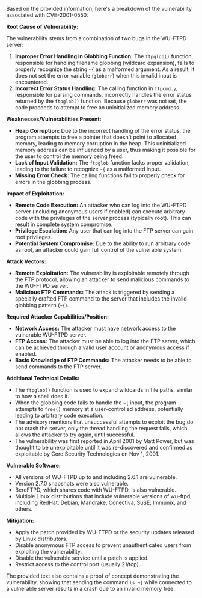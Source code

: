 Based on the provided information, here's a breakdown of the vulnerability associated with CVE-2001-0550:

**Root Cause of Vulnerability:**

The vulnerability stems from a combination of two bugs in the WU-FTPD server:

1.  **Improper Error Handling in Globbing Function:** The `ftpglob()` function, responsible for handling filename globbing (wildcard expansion), fails to properly recognize the string `~{` as a malformed argument. As a result, it does not set the error variable (`globerr`) when this invalid input is encountered.
2.  **Incorrect Error Status Handling:** The calling function in `ftpcmd.y`, responsible for parsing commands, incorrectly handles the error status returned by the `ftpglob()` function. Because `globerr` was not set, the code proceeds to attempt to free an uninitialized memory address.

**Weaknesses/Vulnerabilities Present:**

*   **Heap Corruption:** Due to the incorrect handling of the error status, the program attempts to free a pointer that doesn't point to allocated memory, leading to memory corruption in the heap. This uninitialized memory address can be influenced by a user, thus making it possible for the user to control the memory being freed.
*   **Lack of Input Validation:** The `ftpglob` function lacks proper validation, leading to the failure to recognize `~{` as a malformed input.
*   **Missing Error Check:** The calling functions fail to properly check for errors in the globbing process.

**Impact of Exploitation:**

*   **Remote Code Execution:** An attacker who can log into the WU-FTPD server (including anonymous users if enabled) can execute arbitrary code with the privileges of the server process (typically root). This can result in complete system compromise.
*   **Privilege Escalation:** Any user that can log into the FTP server can gain root privileges.
*   **Potential System Compromise:**  Due to the ability to run arbitrary code as root, an attacker could gain full control of the vulnerable system.

**Attack Vectors:**

*   **Remote Exploitation:** The vulnerability is exploitable remotely through the FTP protocol, allowing an attacker to send malicious commands to the WU-FTPD server.
*   **Malicious FTP Commands:** The attack is triggered by sending a specially crafted FTP command to the server that includes the invalid globbing pattern (`~{`).

**Required Attacker Capabilities/Position:**

*   **Network Access:**  The attacker must have network access to the vulnerable WU-FTPD server.
*   **FTP Access:** The attacker must be able to log into the FTP server, which can be achieved through a valid user account or anonymous access if enabled.
*   **Basic Knowledge of FTP Commands:** The attacker needs to be able to send commands to the FTP server.

**Additional Technical Details:**

*   The `ftpglob()` function is used to expand wildcards in file paths, similar to how a shell does it.
*   When the globbing code fails to handle the `~{` input, the program attempts to `free()` memory at a user-controlled address, potentially leading to arbitrary code execution.
*   The advisory mentions that unsuccessful attempts to exploit the bug do not crash the server, only the thread handling the request fails, which allows the attacker to try again, until successful.
* The vulnerability was first reported in April 2001 by Matt Power, but was thought to be unexploitable until it was re-discovered and confirmed as exploitable by Core Security Technologies on Nov 1, 2001.

**Vulnerable Software:**

*   All versions of WU-FTPD up to and including 2.6.1 are vulnerable.
*   Version 2.7.0 snapshots were also vulnerable.
*   BeroFTPD, which shares code with WU-FTPD, is also vulnerable.
* Multiple Linux distributions that include vulnerable versions of wu-ftpd, including RedHat, Debian, Mandrake, Conectiva, SuSE, Immunix, and others.

**Mitigation:**

*   Apply the patch provided by WU-FTPD or the security updates released by Linux distributors.
*   Disable anonymous FTP access to prevent unauthenticated users from exploiting the vulnerability.
*   Disable the vulnerable service until a patch is applied.
*   Restrict access to the control port (usually 21/tcp).

The provided text also contains a proof of concept demonstrating the vulnerability, showing that sending the command `ls ~{` while connected to a vulnerable server results in a crash due to an invalid memory free.
